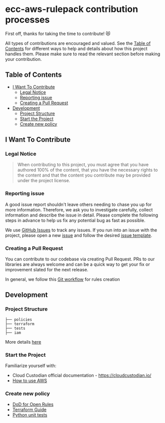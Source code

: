 #  ecc-aws-rulepack contribution processes

First off, thanks for taking the time to contribute! 😻

All types of contributions are encouraged and valued. See the [Table of Contents](#Table-of-contents) for different ways to help and details about how this project handles them. Please make sure to read the relevant section before making your contribution.

## Table of Contents

- [I Want To Contribute](#I-want-to-contribute) 
  - [Legal Notice](#Legal-Notice) 
  - [Reporting issue](#Reporting-issue)  
  - [Creating a Pull Request](#Creating-a-Pull-Request)
- [Development](#Development)  
  - [Project Structure](#Project-structure)  
  - [Start the Project](#Start-the-project)  
  - [Create new policy](#Create-new-policy)  


## I Want To Contribute

### Legal Notice
> When contributing to this project, you must agree that you have authored 100% of the content, that you have the necessary rights to the content and that the content you contribute may be provided under the project license.

### Reporting issue

A good issue report shouldn't leave others needing to chase you up for more information. Therefore, we ask you to investigate carefully, collect information and describe the issue in detail. Please complete the following steps in advance to help us fix any potential bug as fast as possible.

We use [GitHub Issues](https://github.com/epam/ecc-aws-rulepack/issues) to track any issues. If you run into an issue with the project, please open a new [issue](https://github.com/epam/ecc-aws-rulepack/issues/new/choose) and follow the desired [issue template](https://github.com/epam/ecc-aws-rulepack/wik/Issue-Templates). 


### Creating a Pull Request

You can contribute to our codebase via creating Pull Request. PRs to our libraries are always welcome and can be a quick way to get your fix or improvement slated for the next release. 

In general, we follow this [Git workflow](https://github.com/epam/ecc-aws-rulepack/wiki/Git-workflow-for-rules-creation) for rules creation

## Development

### Project Structure

```
├── policies
├── terraform
├── tests
├── iam
```

More details [here](https://github.com/epam/ecc-aws-rulepack/wiki/Git-workflow-for-rules-creation#Repository-layout-for-static-rules)

### Start the Project

Familiarize yourself with:

- Cloud Custodian official documentation - https://cloudcustodian.io/  
- [How to use AWS](https://github.com/epam/ecc-aws-rulepack/wiki/How-to-use-AWS)

### Create new policy

* [DoD for Open Rules](https://github.com/epam/ecc-aws-rulepack/wiki/DoD-for-Open-Rules)
* [Terraform Guide](https://github.com/epam/ecc-aws-rulepack/wiki/Terraform-Guide-AWS)
* [Python unit tests](https://github.com/epam/ecc-aws-rulepack/wiki/Python-unit-tests)

